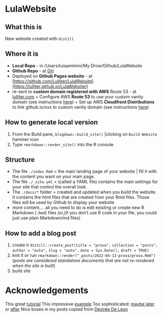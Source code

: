 # LulaWebsite


## What this is 
New website created with `distill`

## Where it is 

+ **Local Repo** - in /Users/luisamimmi/My Drive/Github/LulaWebsite
+ **Github Repo** - at [GH](https://github.com/Lulliter/LulaWebsite)
+ Deployed on **Github Pages website** - at [https://github.com/Lulliter/LulaWebsite](https://lulliter.github.io/LulaWebsite/)
+ re-sent to **custom domain registered with AWS** Route 53  - at [lulliter.com](https:www.lulliter.com) 
		+ Configure AWS **Route 53** to use your custom vanity domain (see instructions [here](https://medium.com/@benwiz/how-to-deploy-github-pages-with-aws-route-53-registered-custom-domain-and-force-https-bbea801e5ea3))
		+ Set up AWS **Cloudfront Distributions** to link github.io/xxx to custom vanity domain (see instructions [here](https://medium.com/@bschandu67/host-your-website-using-github-pages-aws-route53-and-aws-cloudfront-7345493d2ea6))


## How to generate local version
1. From the Build pane, `blogdown::build_site()` |clicking on `Build Website` hammer icon
2. Type `rmarkdown::render_site()` into the R console.

## Structure 
+ The file `./index.Rmd` = the main landing page of your website | fill it with the content you want on your main page.
+ The file `./_site.yml` = (called a YAML file) contains the main settings for your site that control the overall look.  
+ The `./docs/*` folder =  created and updated when you build the website. It contains the html files that are created from your Rmd files. Those files will be used by Github to display your website 
+ more content.... all you need to do is edit existing or create new R Markdown (`.Rmd`) files (or,)if you don’t use R code in your file, you could just use plain Markdown/md files)

## How to add a blog post
1. create it
`distill::create_post(title = "prova",`
`collection = "posts",`
`author = "auto",`
`slug = "auto",`
`date = Sys.Date(),`
`draft = TRUE)`
2. knit it or run `rmarkdown::render("_posts/2022-04-13-prova/prova.Rmd")`
(_posts are considered standalone documents that are not re-rendered when the site is built_)
3. build site 


# Acknowledgements
This great [tutorial](https://www.andreashandel.com/posts/distill-github-website/)
This impressive [example](https://qntkhvn.netlify.app/)
Too sophisticated: [maybe later](https://github.com/joelnitta/joelnitta-home) or [after](https://github.com/jhelvy/jhelvy_distill)
Nice boxes in my posts copied from [Desirée De Leon](https://desiree.rbind.io/post/2019/making-tip-boxes-with-bookdown-and-rmarkdown/)
